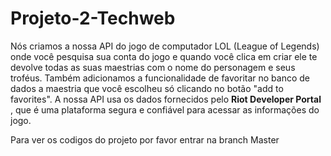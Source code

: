 # Projeto-2-Techweb

Nós criamos a nossa API do jogo de computador LOL (League of Legends) onde você pesquisa sua conta do jogo e quando você clica em criar ele te devolve todas as suas maestrias com o nome do personagem e seus troféus. Também adicionamos a funcionalidade de favoritar no banco de dados a maestria que você escolheu só clicando no botão "add to favorites". A nossa API usa os dados fornecidos pelo **Riot Developer Portal**  , que é uma plataforma segura e confiável para acessar as informações do jogo.

Para ver os codigos do projeto por favor entrar na branch Master 
